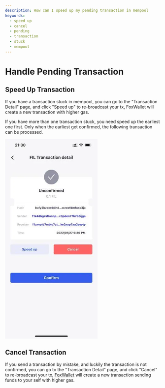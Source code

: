 ```yaml
---
description: How can I speed up my pending transaction in mempool
keywords:
  - speed up
  - cancel
  - pending
  - transaction
  - stuck
  - mempool
---
```


# Handle Pending Transaction

## Speed Up Transaction
If you have a transaction stuck in mempool, you can go to the "Transaction Detail" page, and click "Speed up" to re-broadcast your tx, FoxWallet will create a new transaction with higher gas.

If you have more than one transaction stuck, you need speed up the earliest one first. Only when the earliest get confirmed, the following transaction can be processed.

![](../img/pending.webp)

## Cancel Transaction
If you send a transaction by mistake, and luckily the transaction is not confirmed, you can go to the "Transaction Detail" page, and click "Cancel" to re-broadcast your tx, [FoxWallet](https://foxwallet.com) will create a new transaction sending funds to your self with higher gas.



